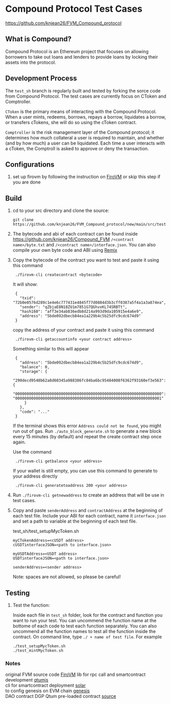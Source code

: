 Compound Protocol Test Cases
=====================================

https://github.com/knjean26/FVM_Compound_protocol

What is Compound?
----------------

Compound Protocol is an Ethereum project that focuses on allowing borrowers to take out loans and lenders to provide loans by locking their assets into the protocol.


Development Process
-------------------

The `test_sh` branch is regularly built and tested by forking the sorce code from Compound Protocol. The test cases are currently focus on CToken and Comptroller.

`CToken` is the primary means of interacting with the Compound Protocol. When a user mints, redeems, borrows, repays a borrow, liquidates a borrow, or transfers cTokens, she will do so using the cToken contract.

`Comptroller` is the risk management layer of the Compound protocol; it determines how much collateral a user is required to maintain, and whether (and by how much) a user can be liquidated. Each time a user interacts with a cToken, the Comptroll is asked to approve or deny the transaction.

Configurations
-------------------
1. set up firovm by following the instruction on [FiroVM](https://github.com/nopslide/firovm) or skip this step if you are done
        
        
Build
----------------------
1.  cd to your src directory and clone the source:

        git clone https://github.com/knjean26/FVM_Compound_protocol/new/main/src/test/test_sh

2.  The bytecode and abi of each contract can be found inside https://github.com/knjean26/Compound_FVM `/<contract name>/byte.txt` and `/<contract name>/interface.json`. You can also compile your own byte code and ABI using [Remix](https://remix.ethereum.org)
3.  
    Copy the bytecode of the contract you want to test and paste it using this command
    
        ./firovm-cli createcontract <bytecode>
    
    It will show:
        
        {
          "txid": "72b0e0576d289c1e4e6c777431e4845f77d0884d3b3cff0387a5f4a1a3a874ea",
          "sender": "qZbjaE8N18ZU1m7851G7QGhvxKL74SRBTt",
          "hash160": "aff3e34ab836edb8d214a993d9da105915e4a6e9",
          "address": "5bde092dbecb84ea1a229b4c5b25dfc9cdc674d9"
        }
    
    copy the address of your contract and paste it using this command
    
        ./firovm-cli getaccountinfo <your contract address>
        
    Something similar to this will appear
    
        {
          "address": "5bde092dbecb84ea1a229b4c5b25dfc9cdc674d9",
          "balance": 0,
          "storage": {
            "290decd9548b62a8d60345a988386fc84ba6bc95484008f6362f93160ef3e563": {
              "0000000000000000000000000000000000000000000000000000000000000000": "0000000000000000000000000000000000000000000000000000000000000001"
            }
          },
          "code": "..."
        }
        
    If the terminal shows this error `Address could not be found`, you might run out of gas. Run `./auto_block_generate.sh` to generate a new block every 15 minutes (by default) and repeat the create contract step once again.
    
    Use the command
    
        ./firovm-cli getbalance <your address>
        
    If your wallet is still empty, you can use this command to generate to your address directly
    
        ./firovm-cli generatetoaddress 200 <your address>
        

3.  Run `./firovm-cli getnewaddress` to create an address that will be use in test cases.

4.  Copy and paste `senderAddress` and `contractAddress` at the beginning of each test file. Include your ABI for each contract, name it `interface.json` and set a path to variable at the beginning of each test file.

    test_sh/test_setupMycToken.sh
   
        myCTokenAddress=<cUSDT address>
        cUSDTinterfaceJSON=<path to interface.json>

        myUSDTAddress=<USDT address>
        USDTinterfaceJSON=<path to interface.json>

        senderAddress=<sender address>
        
    Note: spaces are not allowed, so please be careful!

Testing
-------

1.  Test the function:

    Inside each file in `test_sh` folder, look for the contract and function you want to run your test.
    You can uncommend the function name at the bottome of each code to test each function separately. You can also uncommend all the function names to test all the function inside the contract.
    On command line, type `./ + name of test file`. For example
    
        ./test_setupMycToken.sh
        ./test_mintMycToken.sh

### Notes 

original FVM source code [FiroVM](https://github.com/nopslide/FiroVM)
lib for rpc call and smartcontract development [qtumjs](https://github.com/qtumproject/qtumjs)  
cli for smartcontract deployment [solar](https://github.com/qtumproject/solar)  
to config genesis on EVM chain [genesis](./src/cpp-ethereum/libethashseal/genesis/fvmMainNetwork.cpp)  
DAO contract DGP Qtum pre-loaded contract [source](https://github.com/qtumproject/qtum-dgp)
